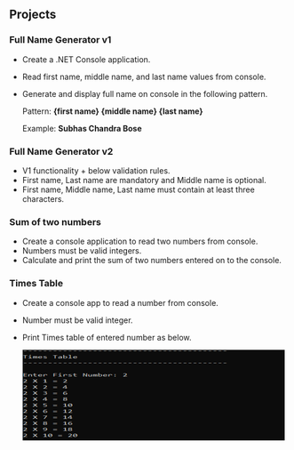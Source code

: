## Projects

###  Full Name Generator v1
-  Create a .NET Console application.
-  Read first name, middle name, and last name values from console.
-  Generate and display full name on console in the following pattern.
  
    Pattern: **{first name} {middle name} {last name}**

    Example: **Subhas Chandra Bose**
   
    
###  Full Name Generator v2
-  V1 functionality + below validation rules.
-  First name, Last name are mandatory and Middle name is optional.
-  First name, Middle name, Last name must contain at least three characters.


###  Sum of two numbers
-  Create a console application to read two numbers from console.
-  Numbers must be valid integers.
-  Calculate and print the sum of two numbers entered on to the console.


###  Times Table 
-  Create a console app to read a number from console.
-  Number must be valid integer.
-  Print Times table of entered number as below.

    ![Times Table](/docs/assets/images/TimesTable.png)

  
